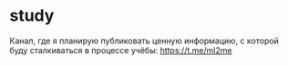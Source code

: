 # study
Канал, где я планирую публиковать ценную информацию, с которой буду сталкиваться в процессе учёбы: https://t.me/ml2me
